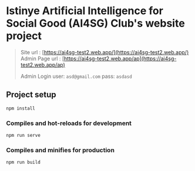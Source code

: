 # Istinye Artificial Intelligence for Social Good (AI4SG) Club's website project

>
>Site url : [https://ai4sg-test2.web.app/](https://ai4sg-test2.web.app/)
>Admin Page url : [https://ai4sg-test2.web.app/ap](https://ai4sg-test2.web.app/ap)
>
>Admin Login
>user: `asd@gmail.com`
>pass: `asdasd`
>

## Project setup

```node
npm install
```

### Compiles and hot-reloads for development

```node
npm run serve
```

### Compiles and minifies for production

```node
npm run build
```
